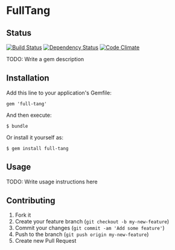 # FullTang

## Status
[![Build Status](https://travis-ci.org/Toady00/full-tang.png)](https://travis-ci.org/Toady00/full-tang)
[![Dependency Status](https://gemnasium.com/Toady00/full-tang.png)](https://gemnasium.com/Toady00/full-tang)
[![Code Climate](https://codeclimate.com/github/Toady00/full-tang.png)](https://codeclimate.com/github/Toady00/full-tang)

TODO: Write a gem description

## Installation

Add this line to your application's Gemfile:

    gem 'full-tang'

And then execute:

    $ bundle

Or install it yourself as:

    $ gem install full-tang

## Usage

TODO: Write usage instructions here

## Contributing

1. Fork it
2. Create your feature branch (`git checkout -b my-new-feature`)
3. Commit your changes (`git commit -am 'Add some feature'`)
4. Push to the branch (`git push origin my-new-feature`)
5. Create new Pull Request
